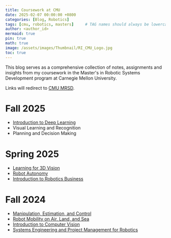 ```yaml
---
title: Coursework at CMU
date: 2025-02-07 00:00:00 +0800
categories: [Blog, Robotics]
tags: [cmu, robotics, masters]     # TAG names should always be lowercase
author: <author_id>
mermaid: true
pin: true
math: true
image: /assets/images/Thumbnail/RI_CMU_Logo.jpg
toc: true
---
```


This blog serves as a comprehensive collection of notes, assignments and insights from my coursework in the Master's in Robotic Systems Development program at Carnegie Mellon University.

Links will redirect to [CMU MRSD](https://bhaswanth-a.github.io/cmu/).

# Fall 2025
- [Introduction to Deep Learning](https://bhaswanth-a.github.io/posts/deep-learning/)
- Visual Learning and Recognition
- Planning and Decision Making

# Spring 2025
- [Learning for 3D Vision](https://bhaswanth-a.github.io/posts/learning-3d-vision-25/)
- [Robot Autonomy](https://bhaswanth-a.github.io/posts/robot-autonomy-25/)
- [Introduction to Robotics Business](https://bhaswanth-a.github.io/posts/intro-robotics-business-25/)
  

# Fall 2024
- [Manipulation, Estimation, and Control](https://bhaswanth-a.github.io/posts/mec-24/)
- [Robot Mobility on Air, Land, and Sea](https://bhaswanth-a.github.io/posts/mobility-24/)
- [Introduction to Computer Vision](https://bhaswanth-a.github.io/posts/computer-vision-24/)
- [Systems Engineering and Project Management for Robotics](https://bhaswanth-a.github.io/posts/systems-engineering-24/)
